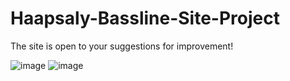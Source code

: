 # Haapsaly-Bassline-Site-Project
The site is open to your suggestions for improvement!


![image](https://github.com/user-attachments/assets/75e74e0a-bd35-4ead-9f30-5ca58c4e0674)
![image](https://github.com/user-attachments/assets/8481212f-d71d-4729-afd3-80682af29b17)
